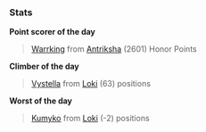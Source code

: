 

### Stats

**Point scorer of the day**
>[Warrking](/#/character/Antriksha/724377) from [Antriksha](/#/ranking/Antriksha)  (2601) Honor Points


**Climber of the day**
>[Vystella](/#/character/Loki/938942) from [Loki](/#/ranking/Loki)  (63) positions


**Worst of the day**
>[Kumyko](/#/character/Loki/933110) from [Loki](/#/ranking/Loki)  (-2) positions


